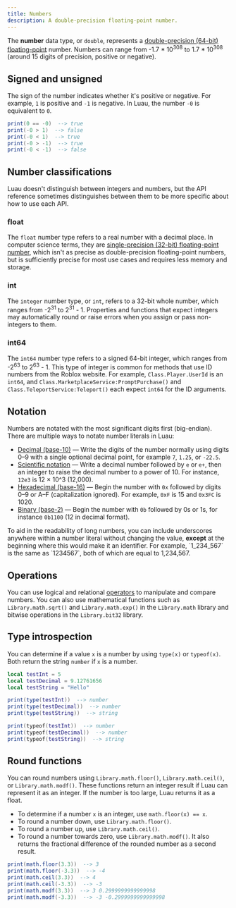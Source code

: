 ```yaml
---
title: Numbers
description: A double-precision floating-point number.
---
```


The **number** data type, or `double`, represents a [double-precision (64-bit) floating-point](https://wikipedia.org/wiki/Double-precision_floating-point_format) number. Numbers can range from -1.7 \* 10<sup>308</sup> to 1.7 \* 10<sup>308</sup> (around 15 digits of precision, positive or negative).

## Signed and unsigned

The sign of the number indicates whether it's positive or negative. For example, `1` is positive and `-1` is negative. In Luau, the number `-0` is equivalent to `0`.

```lua
print(0 == -0)  --> true
print(-0 > 1)  --> false
print(-0 < 1)  --> true
print(-0 > -1)  --> true
print(-0 < -1)  --> false
```

## Number classifications

Luau doesn't distinguish between integers and numbers, but the API reference sometimes distinguishes between them to be more specific about how to use each API.

### float

The `float` number type refers to a real number with a decimal place. In computer science terms, they are [single-precision (32-bit) floating-point number](https://wikipedia.org/wiki/Single-precision_floating-point_format), which isn't as precise as double-precision floating-point numbers, but is sufficiently precise for most use cases and requires less memory and storage.

### int

The `integer` number type, or `int`, refers to a 32-bit whole number, which ranges from -2<sup>31</sup> to 2<sup>31</sup> - 1. Properties and functions that expect integers may automatically round or raise errors when you assign or pass non-integers to them.

### int64

The `int64` number type refers to a signed 64-bit integer, which ranges from -2<sup>63</sup> to 2<sup>63</sup> - 1. This type of integer is common for methods that use ID numbers from the Roblox website. For example, `Class.Player.UserId` is an `int64`, and `Class.MarketplaceService:PromptPurchase()` and `Class.TeleportService:Teleport()` each expect `int64` for the ID arguments.

## Notation

Numbers are notated with the most significant digits first (big-endian). There are multiple ways to notate number literals in Luau:

- [Decimal (base-10)](https://wikipedia.org/wiki/Decimal) — Write the digits of the number normally using digits 0–9 with a single optional decimal point, for example `7`, `1.25`, or `-22.5`.
- [Scientific notation](https://wikipedia.org/wiki/Scientific_notation) — Write a decimal number followed by `e` or `e+`, then an integer to raise the decimal number to a power of 10. For instance, `12e3` is 12 × 10^3 (12,000).
- [Hexadecimal (base-16)](https://wikipedia.org/wiki/Hexadecimal) — Begin the number with `0x` followed by digits 0–9 or A–F (capitalization ignored). For example, `0xF` is 15 and `0x3FC` is 1020.
- [Binary (base-2)](https://wikipedia.org/wiki/Binary_number) — Begin the number with `0b` followed by 0s or 1s, for instance `0b1100` (12 in decimal format).

<Alert severity="info">
To aid in the readability of long numbers, you can include underscores anywhere within a number literal without changing the value, <b>except</b> at the beginning where this would make it an identifier. For example, `1_234_567` is the same as `1234567`, both of which are equal to 1,234,567.
</Alert>

## Operations

You can use logical and relational [operators](./operators.md) to manipulate and compare numbers. You can also use mathematical functions such as `Library.math.sqrt()` and `Library.math.exp()` in the `Library.math` library and bitwise operations in the `Library.bit32` library.

## Type introspection

You can determine if a value `x` is a number by using `type(x)` or `typeof(x)`. Both return the string `number` if `x` is a number.

```lua
local testInt = 5
local testDecimal = 9.12761656
local testString = "Hello"

print(type(testInt))  --> number
print(type(testDecimal))  --> number
print(type(testString))  --> string

print(typeof(testInt))  --> number
print(typeof(testDecimal))  --> number
print(typeof(testString))  --> string
```

## Round functions

You can round numbers using `Library.math.floor()`, `Library.math.ceil()`, or `Library.math.modf()`. These functions return an integer result if Luau can represent it as an integer. If the number is too large, Luau returns it as a float.

- To determine if a number `x` is an integer, use `math.floor(x) == x`.
- To round a number down, use `Library.math.floor()`.
- To round a number up, use `Library.math.ceil()`.
- To round a number towards zero, use `Library.math.modf()`. It also returns the fractional difference of the rounded number as a second result.

```lua
print(math.floor(3.3))  --> 3
print(math.floor(-3.3))  --> -4
print(math.ceil(3.3))  --> 4
print(math.ceil(-3.3))  --> -3
print(math.modf(3.3))  --> 3 0.2999999999999998
print(math.modf(-3.3))  --> -3 -0.2999999999999998
```
